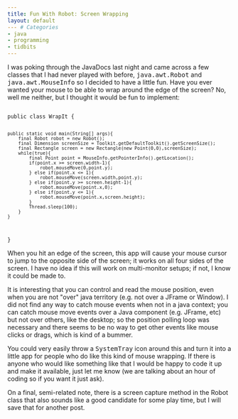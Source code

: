 ```yaml
---
title: Fun With Robot: Screen Wrapping
layout: default
--- # Categories
- java
- programming
- tidbits
---
```


I was poking through the JavaDocs last night and came across a few classes that I had never played with before, <tt>java.awt.Robot</tt> and <tt>java.awt.MouseInfo</tt> so I decided to have a little fun. Have you ever wanted your mouse to be able to wrap around the edge of the screen? No, well me neither, but I thought it would be fun to implement:

<code lang="java">
public class WrapIt {

    public static void main(String[] args){
        final Robot robot = new Robot();
        final Dimension screenSize = Toolkit.getDefaultToolkit().getScreenSize();
        final Rectangle screen = new Rectangle(new Point(0,0),screenSize);
        while(true){
            final Point point = MouseInfo.getPointerInfo().getLocation();
            if(point.x >= screen.width-1){
                robot.mouseMove(0,point.y);
            } else if(point.x <= 1){
                robot.mouseMove(screen.width,point.y);
            } else if(point.y >= screen.height-1){
                robot.mouseMove(point.x,0);
            } else if(point.y <= 1){
                robot.mouseMove(point.x,screen.height);
            }
            Thread.sleep(100);
        }
    }
}</code>

When you hit an edge of the screen, this app will cause your mouse cursor to jump to the opposite side of the screen; it works on all four sides of the screen. I have no idea if this will work on multi-monitor setups; if not, I know it could be made to.

It is interesting that you can control and read the mouse position, even when you are not "over" java territory (e.g. not over a JFrame or Window). I did not find any way to catch mouse events when not in a java context; you can catch mouse move events over a Java component (e.g. JFrame, etc) but not over others, like the desktop; so the position polling loop was necessary and there seems to be no way to get other events like mouse clicks or drags, which is kind of a bummer.

You could very easily throw a <tt>SystemTray</tt> icon around this and turn it into a little app for people who do like this kind of mouse wrapping. If there is anyone who would like something like that I would be happy to code it up and make it available, just let me know (we are talking about an hour of coding so if you want it just ask).

On a final, semi-related note, there is a screen capture method in the Robot class that also sounds like a good candidate for some play time, but I will save that for another post.

